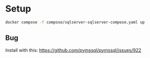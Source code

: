 # Setup
```sh
docker compose -f compose/sqlserver-sqlserver-compose.yaml up
```


## Bug

Install with this:
https://github.com/pymssql/pymssql/issues/922